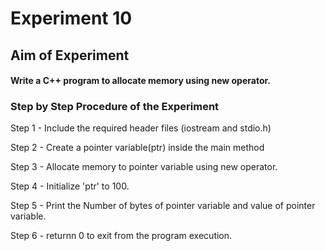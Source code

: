 # Experiment 10 
## Aim of Experiment
#### Write a C++ program to allocate memory using new operator.
### Step by Step Procedure of the Experiment
Step 1 - Include the required header files (iostream and stdio.h)

Step 2 - Create a pointer variable(ptr) inside the main method

Step 3 - Allocate memory to pointer variable using new operator.

Step 4 - Initialize 'ptr' to 100.

Step 5 - Print the Number of bytes of pointer variable and value of pointer variable.

Step 6 - returnn 0 to exit from the program execution. 
